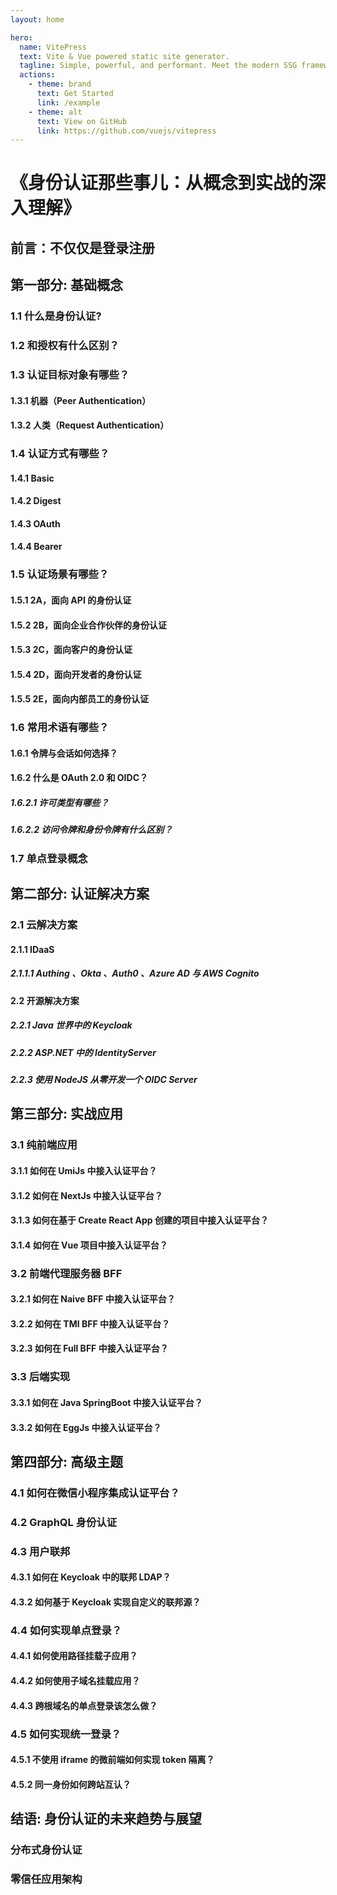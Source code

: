 ```yaml
---
layout: home

hero:
  name: VitePress
  text: Vite & Vue powered static site generator.
  tagline: Simple, powerful, and performant. Meet the modern SSG framework you've always wanted.
  actions:
    - theme: brand
      text: Get Started
      link: /example
    - theme: alt
      text: View on GitHub
      link: https://github.com/vuejs/vitepress
---
```


# 《身份认证那些事儿：从概念到实战的深入理解》
## 前言：不仅仅是登录注册
## 第一部分: 基础概念
### 1.1 什么是身份认证?
### 1.2 和授权有什么区别？
### 1.3 认证目标对象有哪些？
#### 1.3.1 机器（Peer Authentication）
#### 1.3.2 人类（Request Authentication）
### 1.4 认证方式有哪些？
#### 1.4.1 Basic
#### 1.4.2 Digest
#### 1.4.3 OAuth
#### 1.4.4 Bearer
### 1.5 认证场景有哪些？
#### 1.5.1 2A，面向 API 的身份认证
#### 1.5.2 2B，面向企业合作伙伴的身份认证
#### 1.5.3 2C，面向客户的身份认证
#### 1.5.4 2D，面向开发者的身份认证
#### 1.5.5 2E，面向内部员工的身份认证
### 1.6 常用术语有哪些？
#### 1.6.1 令牌与会话如何选择？
#### 1.6.2 什么是 OAuth 2.0 和 OIDC？
##### 1.6.2.1 许可类型有哪些？
##### 1.6.2.2 访问令牌和身份令牌有什么区别？

### 1.7 单点登录概念

## 第二部分: 认证解决方案
### 2.1 云解决方案
#### 2.1.1 IDaaS
##### 2.1.1.1 Authing 、Okta 、Auth0 、Azure AD 与 AWS Cognito
#### 2.2 开源解决方案
##### 2.2.1 Java 世界中的 Keycloak
##### 2.2.2 ASP.NET 中的 IdentityServer
##### 2.2.3 使用 NodeJS 从零开发一个 OIDC Server

## 第三部分: 实战应用
### 3.1 纯前端应用
#### 3.1.1 如何在 UmiJs 中接入认证平台？
#### 3.1.2 如何在 NextJs 中接入认证平台？
#### 3.1.3 如何在基于 Create React App 创建的项目中接入认证平台？
#### 3.1.4 如何在 Vue 项目中接入认证平台？
### 3.2 前端代理服务器 BFF
#### 3.2.1 如何在 Naive BFF 中接入认证平台？
#### 3.2.2 如何在 TMI BFF 中接入认证平台？
#### 3.2.3 如何在 Full BFF 中接入认证平台？
### 3.3 后端实现
#### 3.3.1 如何在 Java SpringBoot 中接入认证平台？
#### 3.3.2 如何在 EggJs 中接入认证平台？

## 第四部分: 高级主题
### 4.1 如何在微信小程序集成认证平台？
### 4.2 GraphQL 身份认证
### 4.3 用户联邦
#### 4.3.1 如何在 Keycloak 中的联邦 LDAP？
#### 4.3.2 如何基于 Keycloak 实现自定义的联邦源？
### 4.4 如何实现单点登录？
#### 4.4.1 如何使用路径挂载子应用？
#### 4.4.2 如何使用子域名挂载应用？
#### 4.4.3 跨根域名的单点登录该怎么做？

### 4.5 如何实现统一登录？
#### 4.5.1 不使用 iframe 的微前端如何实现 token 隔离？
#### 4.5.2 同一身份如何跨站互认？

## 结语: 身份认证的未来趋势与展望
### 分布式身份认证
### 零信任应用架构




